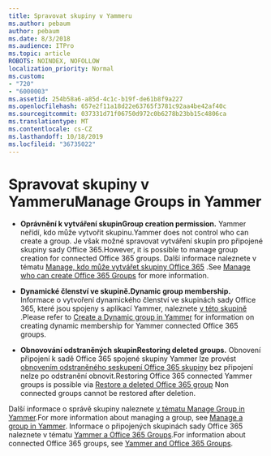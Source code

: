 ```yaml
---
title: Spravovat skupiny v Yammeru
ms.author: pebaum
author: pebaum
ms.date: 8/3/2018
ms.audience: ITPro
ms.topic: article
ROBOTS: NOINDEX, NOFOLLOW
localization_priority: Normal
ms.custom:
- "720"
- "6000003"
ms.assetid: 254b58a6-a85d-4c1c-b19f-de61b8f9a227
ms.openlocfilehash: 657e2f11a18d22e63765f3781c92aa4be42af40c
ms.sourcegitcommit: 037331d71f06750d972c0b6278b23bb15c4806ca
ms.translationtype: MT
ms.contentlocale: cs-CZ
ms.lasthandoff: 10/18/2019
ms.locfileid: "36735022"
---
```

# <a name="manage-groups-in-yammer"></a><span data-ttu-id="8155b-102">Spravovat skupiny v Yammeru</span><span class="sxs-lookup"><span data-stu-id="8155b-102">Manage Groups in Yammer</span></span>

- <span data-ttu-id="8155b-103">**Oprávnění k vytváření skupin**</span><span class="sxs-lookup"><span data-stu-id="8155b-103">**Group creation permission.**</span></span> <span data-ttu-id="8155b-104">Yammer neřídí, kdo může vytvořit skupinu.</span><span class="sxs-lookup"><span data-stu-id="8155b-104">Yammer does not control who can create a group.</span></span> <span data-ttu-id="8155b-105">Je však možné spravovat vytváření skupin pro připojené skupiny sady Office 365.</span><span class="sxs-lookup"><span data-stu-id="8155b-105">However, it is possible to manage group creation for connected Office 365 groups.</span></span> <span data-ttu-id="8155b-106">Další informace naleznete v tématu [Manage, kdo může vytvářet skupiny Office 365](https://docs.microsoft.com/office365/admin/create-groups/manage-creation-of-groups) .</span><span class="sxs-lookup"><span data-stu-id="8155b-106">See [Manage who can create Office 365 Groups](https://docs.microsoft.com/office365/admin/create-groups/manage-creation-of-groups) for more information.</span></span>

- <span data-ttu-id="8155b-107">**Dynamické členství ve skupině.**</span><span class="sxs-lookup"><span data-stu-id="8155b-107">**Dynamic group membership.**</span></span> <span data-ttu-id="8155b-108">Informace o vytvoření dynamického členství ve skupinách sady Office 365, které jsou spojeny s aplikací Yammer, naleznete [v této skupině](https://docs.microsoft.com/yammer/manage-yammer-groups/create-a-dynamic-group) .</span><span class="sxs-lookup"><span data-stu-id="8155b-108">Please refer to [Create a Dynamic group in Yammer](https://docs.microsoft.com/yammer/manage-yammer-groups/create-a-dynamic-group) for information on creating dynamic membership for Yammer connected Office 365 groups.</span></span>

- <span data-ttu-id="8155b-109">**Obnovování odstraněných skupin**</span><span class="sxs-lookup"><span data-stu-id="8155b-109">**Restoring deleted groups.**</span></span> <span data-ttu-id="8155b-110">Obnovení připojení k sadě Office 365 spojené skupiny Yammer lze provést [obnovením odstraněného seskupení Office 365 skupiny](https://docs.microsoft.com/office365/admin/create-groups/restore-deleted-group) bez připojení nelze po odstranění obnovit.</span><span class="sxs-lookup"><span data-stu-id="8155b-110">Restoring Office 365 connected Yammer groups is possible via [Restore a deleted Office 365 group](https://docs.microsoft.com/office365/admin/create-groups/restore-deleted-group) Non connected groups cannot be restored after deletion.</span></span>

<span data-ttu-id="8155b-111">Další informace o správě skupiny naleznete [v tématu Manage Group in Yammer](https://support.office.com/article/Manage-a-group-in-Yammer-6e05c6d6-5548-4c88-89cd-e6757a514ef2).</span><span class="sxs-lookup"><span data-stu-id="8155b-111">For more information about managing a group, see [Manage a group in Yammer](https://support.office.com/article/Manage-a-group-in-Yammer-6e05c6d6-5548-4c88-89cd-e6757a514ef2).</span></span> <span data-ttu-id="8155b-112">Informace o připojených skupinách sady Office 365 naleznete v tématu [Yammer a Office 365 Groups](https://docs.microsoft.com/yammer/manage-yammer-groups/yammer-and-office-365-groups).</span><span class="sxs-lookup"><span data-stu-id="8155b-112">For information about connected Office 365 groups, see [Yammer and Office 365 Groups](https://docs.microsoft.com/yammer/manage-yammer-groups/yammer-and-office-365-groups).</span></span>
  